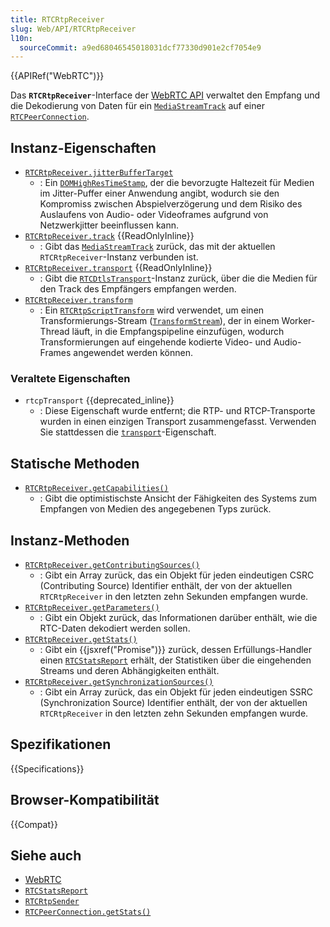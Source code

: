 ```yaml
---
title: RTCRtpReceiver
slug: Web/API/RTCRtpReceiver
l10n:
  sourceCommit: a9ed68046545018031dcf77330d901e2cf7054e9
---
```


{{APIRef("WebRTC")}}

Das **`RTCRtpReceiver`**-Interface der [WebRTC API](/de/docs/Web/API/WebRTC_API) verwaltet den Empfang und die Dekodierung von Daten für ein [`MediaStreamTrack`](/de/docs/Web/API/MediaStreamTrack) auf einer [`RTCPeerConnection`](/de/docs/Web/API/RTCPeerConnection).

## Instanz-Eigenschaften

- [`RTCRtpReceiver.jitterBufferTarget`](/de/docs/Web/API/RTCRtpReceiver/jitterBufferTarget)
  - : Ein [`DOMHighResTimeStamp`](/de/docs/Web/API/DOMHighResTimeStamp), der die bevorzugte Haltezeit für Medien im Jitter-Puffer einer Anwendung angibt, wodurch sie den Kompromiss zwischen Abspielverzögerung und dem Risiko des Auslaufens von Audio- oder Videoframes aufgrund von Netzwerkjitter beeinflussen kann.
- [`RTCRtpReceiver.track`](/de/docs/Web/API/RTCRtpReceiver/track) {{ReadOnlyInline}}
  - : Gibt das [`MediaStreamTrack`](/de/docs/Web/API/MediaStreamTrack) zurück, das mit der aktuellen `RTCRtpReceiver`-Instanz verbunden ist.
- [`RTCRtpReceiver.transport`](/de/docs/Web/API/RTCRtpReceiver/transport) {{ReadOnlyInline}}
  - : Gibt die [`RTCDtlsTransport`](/de/docs/Web/API/RTCDtlsTransport)-Instanz zurück, über die die Medien für den Track des Empfängers empfangen werden.
- [`RTCRtpReceiver.transform`](/de/docs/Web/API/RTCRtpReceiver/transform)
  - : Ein [`RTCRtpScriptTransform`](/de/docs/Web/API/RTCRtpScriptTransform) wird verwendet, um einen Transformierungs-Stream ([`TransformStream`](/de/docs/Web/API/TransformStream)), der in einem Worker-Thread läuft, in die Empfangspipeline einzufügen, wodurch Transformierungen auf eingehende kodierte Video- und Audio-Frames angewendet werden können.

### Veraltete Eigenschaften

- `rtcpTransport` {{deprecated_inline}}
  - : Diese Eigenschaft wurde entfernt; die RTP- und RTCP-Transporte wurden in einen einzigen Transport zusammengefasst. Verwenden Sie stattdessen die [`transport`](/de/docs/Web/API/RTCRtpReceiver/transport)-Eigenschaft.

## Statische Methoden

- [`RTCRtpReceiver.getCapabilities()`](/de/docs/Web/API/RTCRtpReceiver/getCapabilities_static)
  - : Gibt die optimistischste Ansicht der Fähigkeiten des Systems zum Empfangen von Medien des angegebenen Typs zurück.

## Instanz-Methoden

- [`RTCRtpReceiver.getContributingSources()`](/de/docs/Web/API/RTCRtpReceiver/getContributingSources)
  - : Gibt ein Array zurück, das ein Objekt für jeden eindeutigen CSRC (Contributing Source) Identifier enthält, der von der aktuellen `RTCRtpReceiver` in den letzten zehn Sekunden empfangen wurde.
- [`RTCRtpReceiver.getParameters()`](/de/docs/Web/API/RTCRtpReceiver/getParameters)
  - : Gibt ein Objekt zurück, das Informationen darüber enthält, wie die RTC-Daten dekodiert werden sollen.
- [`RTCRtpReceiver.getStats()`](/de/docs/Web/API/RTCRtpReceiver/getStats)
  - : Gibt ein {{jsxref("Promise")}} zurück, dessen Erfüllungs-Handler einen [`RTCStatsReport`](/de/docs/Web/API/RTCStatsReport) erhält, der Statistiken über die eingehenden Streams und deren Abhängigkeiten enthält.
- [`RTCRtpReceiver.getSynchronizationSources()`](/de/docs/Web/API/RTCRtpReceiver/getSynchronizationSources)
  - : Gibt ein Array zurück, das ein Objekt für jeden eindeutigen SSRC (Synchronization Source) Identifier enthält, der von der aktuellen `RTCRtpReceiver` in den letzten zehn Sekunden empfangen wurde.

## Spezifikationen

{{Specifications}}

## Browser-Kompatibilität

{{Compat}}

## Siehe auch

- [WebRTC](/de/docs/Web/API/WebRTC_API)
- [`RTCStatsReport`](/de/docs/Web/API/RTCStatsReport)
- [`RTCRtpSender`](/de/docs/Web/API/RTCRtpSender)
- [`RTCPeerConnection.getStats()`](/de/docs/Web/API/RTCPeerConnection/getStats)
